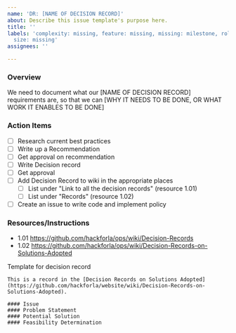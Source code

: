 ```yaml
---
name: 'DR: [NAME OF DECISION RECORD]'
about: Describe this issue template's purpose here.
title: ''
labels: 'complexity: missing, feature: missing, missing: milestone, role: missing,
  size: missing'
assignees: ''

---
```


### Overview
We need to document what our [NAME OF DECISION RECORD] requirements are, so that we can [WHY IT NEEDS TO BE DONE, OR WHAT WORK IT ENABLES TO BE DONE]

### Action Items
- [ ] Research current best practices
- [ ] Write up a Recommendation
- [ ] Get approval on recommendation
- [ ] Write Decision record
- [ ] Get approval
- [ ] Add Decision Record to wiki in the appropriate places
   - [ ] List under "Link to all the decision records" (resource 1.01)
   - [ ] List under "Records" (resource 1.02)
- [ ] Create an issue to write code and implement policy

### Resources/Instructions
- 1.01 https://github.com/hackforla/ops/wiki/Decision-Records
- 1.02 https://github.com/hackforla/ops/wiki/Decision-Records-on-Solutions-Adopted

Template for decision record
```
This is a record in the [Decision Records on Solutions Adopted](https://github.com/hackforla/website/wiki/Decision-Records-on-Solutions-Adopted).

#### Issue 
#### Problem Statement
#### Potential Solution
#### Feasibility Determination
```
